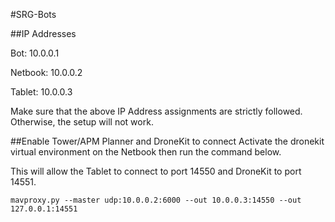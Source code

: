 #SRG-Bots

##IP Addresses

Bot: 10.0.0.1

Netbook:  10.0.0.2

Tablet: 10.0.0.3

Make sure that the above IP Address assignments are 
strictly followed. Otherwise, the setup will not work.


##Enable Tower/APM Planner and DroneKit to connect
Activate the dronekit virtual environment on the Netbook
 then run the command below.

This will allow the Tablet to connect to port 14550 and DroneKit to port 14551.

`mavproxy.py --master udp:10.0.0.2:6000 --out 10.0.0.3:14550 --out
127.0.0.1:14551`


